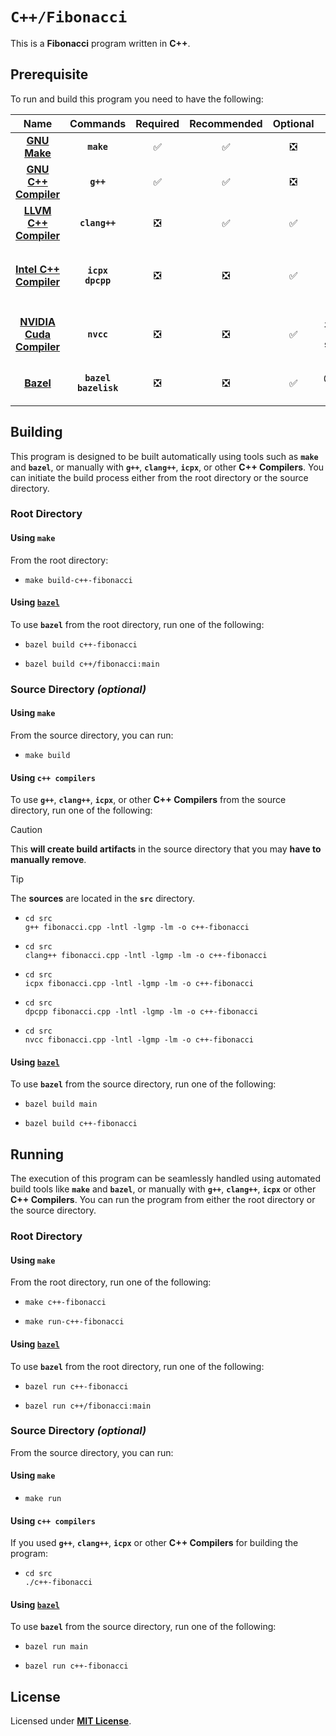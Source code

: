 # `C++/Fibonacci`

This is a **Fibonacci** program written in **C++**.

## Prerequisite

To run and build this program you need to have the following:

| Name | Commands | Required | Recommended | Optional | Notes |
|:----:|:--------:|:--------:|:-----------:|:--------:|:-----:|
| [**GNU Make**](https://www.gnu.org/software/make/) | **`make`** | &#9989; | &#9989; | &#10062; | **`sudo apt install make`** |
| [**GNU C++ Compiler**](https://gcc.gnu.org) | **`g++`** | &#9989; | &#9989; | &#10062; | **`sudo apt install g++`** |
| [**LLVM C++ Compiler**](https://releases.llvm.org/download.html) | **`clang++`** | &#10062; | &#9989; | &#9989; | **`sudo apt install clang`** |
| [**Intel C++ Compiler**](https://www.intel.com/content/www/us/en/developer/tools/oneapi/dpc-compiler.html) | **`icpx`**<br>**`dpcpp`** | &#10062; | &#10062; | &#9989; | **`sudo apt install intel-basekit`**<br>**`sudo apt install intel-hpckit`** |
| [**NVIDIA Cuda Compiler**](https://developer.nvidia.com/cuda-downloads) | **`nvcc`** | &#10062; | &#10062; | &#9989; | **`sudo apt install nvidia-cuda-toolkit`**<br>**`sudo apt instal cuda`** |
| [**Bazel**](https://bazel.build/) | **`bazel`**<br>**`bazelisk`** | &#10062; | &#10062; | &#9989; | **`npm install -g @bazel/bazelisk`**<br>**`sudo apt install bazel`** |

## Building

This program is designed to be built automatically using tools such as **`make`** and **`bazel`**, or manually with **`g++`**, **`clang++`**, **`icpx`**, or other **C++ Compilers**. You can initiate the build process either from the root directory or the source directory.

### Root Directory

#### Using `make`

From the root directory:

* ```
  make build-c++-fibonacci
  ```

#### Using [`bazel`](https://bazel.build/install)

To use **`bazel`** from the root directory, run one of the following:

* ```
  bazel build c++-fibonacci
  ```
* ```
  bazel build c++/fibonacci:main
  ```

### Source Directory _(optional)_

#### Using `make`

From the source directory, you can run:

* ```
  make build
  ```

#### Using `c++ compilers`

To use **`g++`**, **`clang++`**, **`icpx`**, or other **C++ Compilers** from the source directory, run one of the following:

> [!CAUTION]
> This **will create build artifacts** in the source directory that you may **have to manually remove**.

> [!TIP]
> The **sources** are located in the **`src`** directory.

* ```
  cd src
  g++ fibonacci.cpp -lntl -lgmp -lm -o c++-fibonacci
  ```
* ```
  cd src
  clang++ fibonacci.cpp -lntl -lgmp -lm -o c++-fibonacci
  ```
* ```
  cd src
  icpx fibonacci.cpp -lntl -lgmp -lm -o c++-fibonacci
  ```
* ```
  cd src
  dpcpp fibonacci.cpp -lntl -lgmp -lm -o c++-fibonacci
  ```
* ```
  cd src
  nvcc fibonacci.cpp -lntl -lgmp -lm -o c++-fibonacci
  ```


#### Using [`bazel`](https://bazel.build/install)

To use **`bazel`** from the source directory, run one of the following:

* ```
  bazel build main
  ```
* ```
  bazel build c++-fibonacci
  ```

## Running

The execution of this program can be seamlessly handled using automated build tools like **`make`** and **`bazel`**, or manually with **`g++`**, **`clang++`**, **`icpx`** or other **C++ Compilers**. You can run the program from either the root directory or the source directory.

### Root Directory

#### Using `make`

From the root directory, run one of the following:

* ```
  make c++-fibonacci
  ```
* ```
  make run-c++-fibonacci
  ```

#### Using [`bazel`](https://bazel.build/install)

To use **`bazel`** from the root directory, run one of the following:

* ```
  bazel run c++-fibonacci
  ```
* ```
  bazel run c++/fibonacci:main
  ```

### Source Directory _(optional)_

From the source directory, you can run:

#### Using `make`

* ```
  make run
  ```

#### Using `c++ compilers`

If you used **`g++`**, **`clang++`**, **`icpx`** or other **C++ Compilers** for building the program:

* ```
  cd src
  ./c++-fibonacci
  ```

#### Using [`bazel`](https://bazel.build/install)

To use **`bazel`** from the source directory, run one of the following:

* ```
  bazel run main
  ```
* ```
  bazel run c++-fibonacci
  ```

## License

Licensed under [**MIT License**](LICENSE).
